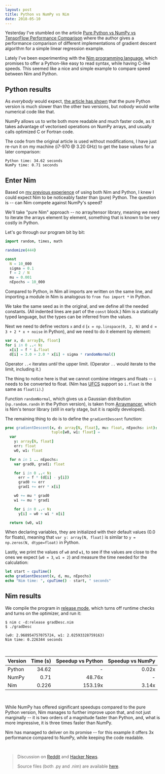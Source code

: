 ```yaml
---
layout: post
title: Python vs NumPy vs Nim
date: 2018-05-10
---
```



Yesterday I've stumbled on the article [Pure Python vs NumPy vs TensorFlow Performance Comparison](https://realpython.com/numpy-tensorflow-performance/) where the author gives a performance comparison of different implementations of gradient descent algorithm for a simple linear regression example.

Lately I've been experimenting with the [Nim programming language](https://nim-lang.org/), which promises to offer a Python-like easy to read syntax, while having C-like speeds.
This seemed like a nice and simple example to compare speed between Nim and Python.



## Python results

As _everybody_ would expect, [the article has shown](https://realpython.com/numpy-tensorflow-performance/#conclusion) that the pure Python version is much slower than the other two versions, but _nobody_ would write numerical code like that.

NumPy allows us to write both more readable and much faster code, as it takes advantage of vectorised operations on NumPy arrays, and usually calls optimized C or Fortran code.

The code from the original article is used without modifications, I have just re-run it on my machine (i7-970 @ 3.20 GHz) to get the base values for a later comparison:

```
Python time: 34.62 seconds
NumPy time: 0.71 seconds
```



## Enter Nim

Based on [my previous experience](https://github.com/narimiran/AdventOfCode2017) of using both Nim and Python, I knew I could expect Nim to be noticeably faster than (pure) Python.
The question is -- can Nim compete against NumPy's speed?

We'll take "pure Nim" approach -- no array/tensor library, meaning we need to iterate the arrays element by element, something that is known to be very costly in Python.

Let's go through our program bit by bit:

```nim
import random, times, math

randomize(444)

const
  N = 10_000
  sigma = 0.1
  f = 2 / N
  mu = 0.001
  nEpochs = 10_000
```

Compared to Python, in Nim all imports are written on the same line, and importing a module in Nim is analogous to `from foo import *` in Python.

We take the same seed as in the original, and we define all the needed constants. (All indented lines are part of the `const` block.)
Nim is a statically typed language, but the types can be inferred from the values.

Next we need to define vectors `x` and `d` (`x = np.linspace(0, 2, N)` and `d = 3 + 2 * x + noise` in Python), and we need to do it element by element:

```nim
var x, d: array[N, float]
for i in 0 ..< N:
  x[i] = f * i.float
  d[i] = 3.0 + 2.0 * x[i] + sigma * randomNormal()
```

Operator `..<` iterates _until_ the upper limit. (Operator `..` would iterate to the limit, including it.)

The thing to notice here is that we cannot combine integers and floats -- `i` needs to be converted to float. (Nim has [UFCS](https://en.wikipedia.org/wiki/Uniform_Function_Call_Syntax) support so `i.float` is the same as `float(i)`.)

Function `randomNormal`, which gives us a Gaussian distribution (`np.random.randn` in the Python version), is taken from [Arraymancer](https://mratsim.github.io/Arraymancer/), which is Nim's tensor library (still in early stage, but it is rapidly developed).

The remaining thing to do is to define the `gradientDescent` function:

```nim
proc gradientDescent(x, d: array[N, float], mu: float, nEpochs: int):
                     tuple[w0, w1: float] =
  var
    y: array[N, float]
    err: float
    w0, w1: float

  for n in 1 .. nEpochs:
    var grad0, grad1: float

    for i in 0 ..< N:
      err = f * (d[i] - y[i])
      grad0 += err
      grad1 += err * x[i]

    w0 += mu * grad0
    w1 += mu * grad1

    for i in 0 ..< N:
      y[i] = w0 + w1 * x[i]

  return (w0, w1)
```

When declaring variables, they are initialized with their default values (0.0 for floats), meaning that `var y: array[N, float]` is similar to `y = np.zeros(N, dtype=float)` in Python.

Lastly, we print the values of `w0` and `w1`, to see if the values are close to the ones we expect (`w0 = 3`, `w1 = 2`) and measure the time needed for the calculation:

```nim
let start = cpuTime()
echo gradientDescent(x, d, mu, nEpochs)
echo "Nim time: ", cpuTime() - start, " seconds"
```


## Nim results

We compile the program in [release mode](https://nim-lang.org/docs/nimc.html#additional-compilation-switches), which turns off runtime checks and turns on the optimizer, and run it:

```
$ nim c -d:release gradDesc.nim
$ ./gradDesc

(w0: 2.968954757075724, w1: 2.02593328759163)
Nim time: 0.226344 seconds
```

&nbsp;

Version | Time (s) | Speedup vs Python | Speedup vs NumPy
|:---|---:|---:|---:|
Python | 34.62 | - | 0.02x
NumPy | 0.71 | 48.76x | -
Nim | 0.226 | 153.19x | 3.14x

&nbsp;

While NumPy has offered significant speedups compared to the pure Python version, Nim manages to further improve upon that, and not just marginally -- it is two orders of a magnitude faster than Python, and, what is more impressive, it is three times faster than NumPy.

Nim has managed to deliver on its promise -- for this example it offers 3x performance compared to NumPy, while keeping the code readable.

&nbsp;

> Discussion on [Reddit](https://www.reddit.com/r/programming/comments/8ilinf/python_vs_numpy_vs_nim/) and [Hacker News](https://news.ycombinator.com/item?id=17045230).
>
> Source files (both .py and .nim) are available [here](https://github.com/narimiran/narimiran.github.io/tree/master/code/python-numpy-nim).
